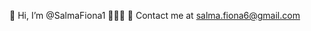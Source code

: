 👋 Hi, I’m @SalmaFiona1 👩🏽‍💻
📧 Contact me at salma.fiona6@gmail.com
<!---
SalmaFiona1/SalmaFiona1 is a ✨ special ✨ repository because its `README.md` (this file) appears on your GitHub profile.
You can click the Preview link to take a look at your changes.
--->
